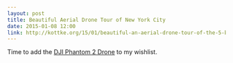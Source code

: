 ```yaml
---
layout: post
title: Beautiful Aerial Drone Tour of New York City
date: 2015-01-08 12:00
link: http://kottke.org/15/01/beautiful-an-aerial-drone-tour-of-the-5-boroughs-of-nyc
---
```

 
Time to add the [DJI Phantom 2 Drone](http://www.amazon.com/gp/product/B00FW78710/ref=as_li_qf_sp_asin_il_tl?ie=UTF8&camp=1789&creative=9325&creativeASIN=B00FW78710&linkCode=as2&tag=thenews02-20&linkId=LDBSJNKRO7KF2M6J) to my wishlist.
